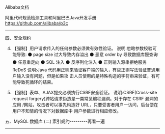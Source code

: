 Alibaba文档

阿里代码规范检测工具和阿里巴巴Java开发手册
https://github.com/alibaba/p3c


---------------------------------------------------------------------------------------------------------------------


四、安全规约

4. 【强制】用户请求传入的任何参数必须做有效性验证。 说明:忽略参数校验可能导致:
⚫ page size 过大导致内存溢出
⚫ 恶意 order by 导致数据库慢查询 
⚫ 任意重定向
⚫ SQL 注入
⚫ 反序列化注入
⚫ 正则输入源串拒绝服务 ReDoS
说明:Java 代码用正则来验证客户端的输入，有些正则写法验证普通用户输入没有问题，但是如果攻 击人员使用的是特殊构造的字符串来验证，有可能导致死循环的结果。

6. 【强制】表单、AJAX提交必须执行CSRF安全验证。
说明:CSRF(Cross-site request forgery)跨站请求伪造是一类常见编程漏洞。对于存在 CSRF 漏洞的应用 /网站，攻击者可以事先构造好 URL，只要受害者用户一访问，后台便在用户不知情的情况下对数据库中 用户参数进行相应修改。



五、MySQL 数据库
(二) 索引规约---------再看一遍
    





---------------------------------------------------------------------------------------------------------------------



